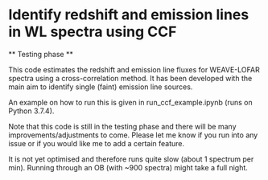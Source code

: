 # Identify redshift and emission lines in WL spectra using CCF

** Testing phase **

This code estimates the redshift and emission line fluxes for WEAVE-LOFAR spectra using a cross-correlation method. It has been developed with the main aim to identify single (faint) emission line sources.   

An example on how to run this is given in run_ccf_example.ipynb (runs on Python 3.7.4). 

Note that this code is still in the testing phase and there will be many improvements/adjustments to come. Please let me know if you run into any issue or if you would like me to add a certain feature. 

It is not yet optimised and therefore runs quite slow (about 1 spectrum per min). Running through an OB (with ~900 spectra) might take a full night. 
